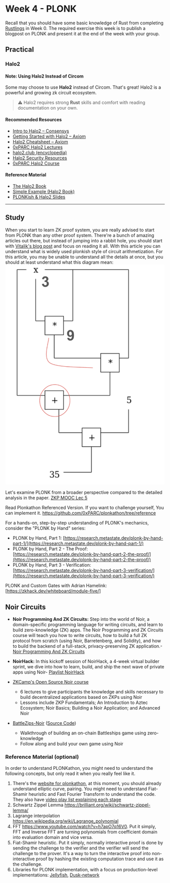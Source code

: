 # Week 4 - PLONK


Recall that you should have some basic knowledge of Rust from completing [Rustlings](https://rustlings.cool/) in Week 0. The required exercise this week is to publish a blogpost on PLONK and present it at the end of the week with your group.

## Practical
### Halo2

#### Note: Using Halo2 Instead of Circom

Some may choose to use **Halo2** instead of Circom. That's great! Halo2 is a powerful and growing zk circuit ecosystem.

> ⚠️ Halo2 requires strong **Rust** skills and comfort with reading documentation on your own.

#### Recommended Resources

- [Intro to Halo2 – Consensys](https://consensys.io/diligence/blog/2023/07/endeavors-into-the-zero-knowledge-halo2-proving-system/)
- [Getting Started with Halo2 – Axiom](https://docs.axiom.xyz/zero-knowledge-proofs/getting-started-with-halo2)
- [Halo2 Cheatsheet – Axiom](https://hackmd.io/@axiom/HyoXzD7Zh)
- [0xPARC Halo2 Lectures](https://learn.0xparc.org/materials/halo2/learning-group-1/introduction)
- [halo2.club (encyclopedia)](https://halo2.club/)
- [Halo2 Security Resources](https://halo2.zksecurity.xyz/)
- [0xPARC Halo2 Course](https://learn.0xparc.org/halo2/)

#### Reference Material

- [The Halo2 Book](https://zcash.github.io/halo2/)
- [Simple Example (Halo2 Book)](https://zcash.github.io/halo2/user/simple-example.html)
- [PLONKish & Halo2 Slides](https://docs.google.com/presentation/d/1UpMo2Ze5iwzpwICPoKkeT04-xGFRp7ZzVPhgnidr-vs/edit#slide=id.p)
****


## Study

When you start to learn ZK proof system, you are really advised to start from PLONK than any other proof system. There're a bunch of amazing articles out there, but instead of jumping into a rabbit hole, you should start with [Vitalik's blog post](https://vitalik.eth.limo/general/2019/09/22/plonk.html) and focus on reading it all.
With this article you can understand what is widely used plonkish style of circuit arithmetization. For this article, you may be unable to understand all the details at once, but you should at least understand what this diagram mean:
![Vitalik's circuit](./assets/vitalik-circuit.png)

Let's examine PLONK from a broader perspective compared to the detailed analysis in the paper. [ZKP MOOC Lec 5](https://www.youtube.com/watch?v=A0oZVEXav24)

Read Plonkathon Referenced Version. If you want to challenge yourself, You can implement it.
https://github.com/0xPARC/plonkathon/tree/reference

For a hands-on, step-by-step understanding of PLONK's mechanics, consider the "PLONK by Hand" series:
- PLONK by Hand, Part 1: [https://research.metastate.dev/plonk-by-hand-part-1/](https://research.metastate.dev/plonk-by-hand-part-1/)
- PLONK by Hand, Part 2 - The Proof: [https://research.metastate.dev/plonk-by-hand-part-2-the-proof/](https://research.metastate.dev/plonk-by-hand-part-2-the-proof/)
- PLONK by Hand, Part 3 - Verification: [https://research.metastate.dev/plonk-by-hand-part-3-verification/](https://research.metastate.dev/plonk-by-hand-part-3-verification/)

PLONK and Custom Gates with Adrian Hamelink: [https://zkhack.dev/whiteboard/module-five/]

## Noir Circuits

- **Noir Programming And ZK Circuits:** Step into the world of Noir, a domain-specific programming language for writing circuits, and learn to build zero-knowledge (ZK) apps. The Noir Programming and ZK Circuits course will teach you how to write circuits, how to build a full ZK protocol from scratch (using Noir, Barretenberg, and Solidity), and how to build the backend of a full-stack, privacy-preserving ZK application.-[Noir Programming And ZK Circuits](https://updraft.cyfrin.io/courses/noir-programming-and-zk-circuits)
  
- **NoirHack:** In this kickoff session of NoirHack, a 4-week virtual builder sprint, we dive into how to learn, build, and ship the next wave of private apps using Noir- [Playlist NoirHack](https://www.youtube.com/playlist?list=PLabpoAlaCBY0tlBYmY3Wa8PGEIxIdalWa)

- [ZKCamp's Open Source Noir course](https://github.com/ZKCamp/aztec-noir-course)
  - 6 lectures to give participants the knowledge and skills necessary to build decentralized applications based on ZKPs using Noir
  - Lessons include ZKP Fundamentals; An Introduction to Aztec Ecosystem; Noir Basics; Building a Noir Application; and Advanced Noir
- [BattleZips-Noir](https://www.youtube.com/playlist?list=PLWACGbvIsEgnR2aUCr9i-PpmTVhF5Zuik) ([Source Code](https://github.com/BattleZips/BattleZips-Noir))
  - Walkthrough of building an on-chain Battleships game using zero-knowledge
  - Follow along and build your own game using Noir

### Reference Material (optional)

In order to understand PLONKathon, you might need to understand the following concepts, but only read it when you really feel like it.

1. There's the [website for plonkathon](https://plonkathon.com/), at this moment, you should already understand elliptic curve, pairing. You might need to understand Fiat-Shamir heuristic and Fast Fourier Transform to understand the code. They also have [video play list explaining each stage](https://www.youtube.com/playlist?list=PLNK7oFq6eaEzHNYHpQ_zbgPEBDhLmyfFb)
2. Schwartz Zippel Lemma https://brilliant.org/wiki/schwartz-zippel-lemma/
3. Lagrange interpolation https://en.wikipedia.org/wiki/Lagrange_polynomial
4. FFT https://www.youtube.com/watch?v=h7apO7q16V0. Put it simply, FFT and Inverse FFT are turning polynomials from coefficient domain into evaluation domain and vice versa.
5. Fiat-Shamir heuristic. Put it simply, normally interactive proof is done by sending the challenge to the verifier and the verifier will send the challenge to the prover. It's a way to turn the interactive proof into non-interactive proof by hashing the existing computation trace and use it as the challenge. 
6. Libraries for PLONK implementation, with a focus on production-level implementations: [Jellyfish](https://github.com/EspressoSystems/jellyfish), [Dusk-network](https://github.com/dusk-network/plonk)
